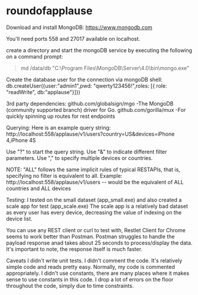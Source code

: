 # roundofapplause

Download and install MongoDB:
https://www.mongodb.com

You'll need ports 558 and 27017 available on localhost.

create a directory and start the mongoDB service by executing the following on a command prompt:

>md /data/db
>"C:\Program Files\MongoDB\Server\4.0\bin\mongo.exe"

Create the database user for the connection via mongoDB shell:
db.createUser({user:"admin1",pwd: "qwerty123456!",roles: [{ role: "readWrite", db:"applause"}]})


3rd party dependencies:
github.com/globalsign/mgo
-The MongoDB (community supported branch) driver for Go.
github.com/gorilla/mux
-For quickly spinning up routes for rest endpoints

Querying: 
Here is an example query string:
http://localhost:558/applause/v1/users?country=US&devices=iPhone 4,iPhone 4S

Use "?" to start the query string.
Use "&" to indicate different filter parameters.
Use "," to specify multiple devices or countries.

NOTE: "ALL" follows the same implicit rules of typical RESTAPIs, that is, specifying no filter is equivalent to all. Example:
http://localhost:558/applause/v1/users
-- would be the equivalent of ALL countries and ALL devices

Testing:
I tested on the small dataset (app_small.exe) and also created a scale app for test (app_scale.exe)
The scale app is a relatively bad dataset as every user has every device, decreasing the value of indexing on the device list.

You can use any REST client or curl to test with, Restlet Client for Chrome seems to work better than Postman.  Postman struggles to handle the payload response anad takes about 25 seconds to process/display the data.  It's important to note, the response itself is much faster.

Caveats
I didn't write unit tests. 
I didn't comment the code.  It's relatively simple code and reads pretty easy.  Normally, my code is commented appropriately. 
I didn't use constants, there are many places where it makes sense to use constants in this code.
I drop a lot of errors on the floor throughout the code, simply due to time constraints.
